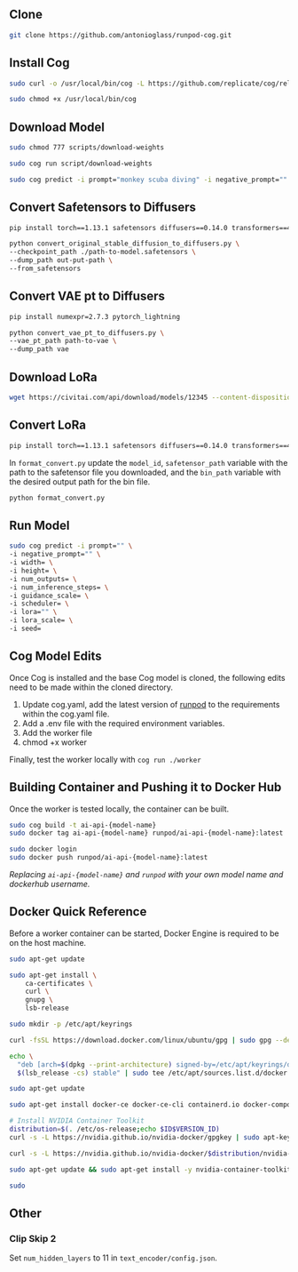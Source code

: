 ## Clone
```bash
git clone https://github.com/antonioglass/runpod-cog.git
```

## Install Cog

```bash
sudo curl -o /usr/local/bin/cog -L https://github.com/replicate/cog/releases/latest/download/cog_`uname -s`_`uname -m`

sudo chmod +x /usr/local/bin/cog
```
## Download Model

```bash
sudo chmod 777 scripts/download-weights

sudo cog run script/download-weights

sudo cog predict -i prompt="monkey scuba diving" -i negative_prompt=""
```

## Convert Safetensors to Diffusers
```bash
pip install torch==1.13.1 safetensors diffusers==0.14.0 transformers==4.27.1 accelerate==0.17.1 omegaconf
```

```bash
python convert_original_stable_diffusion_to_diffusers.py \
--checkpoint_path ./path-to-model.safetensors \
--dump_path out-put-path \
--from_safetensors
```

## Convert VAE pt to Diffusers
```bash
pip install numexpr=2.7.3 pytorch_lightning
```

```bash
python convert_vae_pt_to_diffusers.py \
--vae_pt_path path-to-vae \
--dump_path vae
```

## Download LoRa

```bash
wget https://civitai.com/api/download/models/12345 --content-disposition
```

## Convert LoRa

```bash
pip install torch==1.13.1 safetensors diffusers==0.14.0 transformers==4.27.1 accelerate==0.17.1
```

In `format_convert.py` update the `model_id`, `safetensor_path` variable with the path to the safetensor file you downloaded, and the `bin_path` variable with the desired output path for the bin file.

```bash
python format_convert.py
```
## Run Model
```bash
sudo cog predict -i prompt="" \
-i negative_prompt="" \
-i width= \
-i height= \
-i num_outputs= \
-i num_inference_steps= \
-i guidance_scale= \
-i scheduler= \
-i lora="" \
-i lora_scale= \
-i seed=
```

## Cog Model Edits

Once Cog is installed and the base Cog model is cloned, the following edits need to be made within the cloned directory.

1. Update cog.yaml, add the latest version of [runpod](https://pypi.org/project/runpod/) to the requirements within the cog.yaml file.
2. Add a .env file with the required environment variables.
3. Add the worker file
4. chmod +x worker

Finally, test the worker locally with `cog run ./worker`

## Building Container and Pushing it to Docker Hub

Once the worker is tested locally, the container can be built.

```BASH
sudo cog build -t ai-api-{model-name}
sudo docker tag ai-api-{model-name} runpod/ai-api-{model-name}:latest
```

```BASH
sudo docker login
sudo docker push runpod/ai-api-{model-name}:latest
```

*Replacing `ai-api-{model-name}` and `runpod` with your own model name and dockerhub username.*

## Docker Quick Reference

Before a worker container can be started, Docker Engine is required to be on the host machine.

```BASH
sudo apt-get update

sudo apt-get install \
    ca-certificates \
    curl \
    gnupg \
    lsb-release

sudo mkdir -p /etc/apt/keyrings

curl -fsSL https://download.docker.com/linux/ubuntu/gpg | sudo gpg --dearmor -o /etc/apt/keyrings/docker.gpg

echo \
  "deb [arch=$(dpkg --print-architecture) signed-by=/etc/apt/keyrings/docker.gpg] https://download.docker.com/linux/ubuntu \
  $(lsb_release -cs) stable" | sudo tee /etc/apt/sources.list.d/docker.list > /dev/null

sudo apt-get update

sudo apt-get install docker-ce docker-ce-cli containerd.io docker-compose-plugin

# Install NVIDIA Container Toolkit
distribution=$(. /etc/os-release;echo $ID$VERSION_ID)
curl -s -L https://nvidia.github.io/nvidia-docker/gpgkey | sudo apt-key add -

curl -s -L https://nvidia.github.io/nvidia-docker/$distribution/nvidia-docker.list | sudo tee /etc/apt/sources.list.d/nvidia-docker.list

sudo apt-get update && sudo apt-get install -y nvidia-container-toolkit

sudo
```

## Other
### Clip Skip 2
Set `num_hidden_layers` to 11 in `text_encoder/config.json`.
